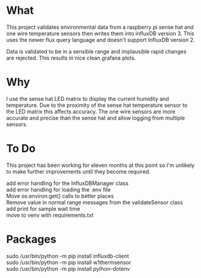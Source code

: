 # What
This project validates environmental data from a raspberry pi sense hat and one wire temperature sensors then writes them into influxDB version 3. This uses the newer flux query language and doesn't support InfluxDB version 2.

Data is validated to be in a sensible range and implausible rapid changes are rejected. This results in nice clean grafana plots.

# Why
I use the sense hat LED matrix to display the current humidity and temperature. Due to the proximity of the sense hat temperature sensor to the LED matrix this affects accuracy. The one wire sensors are more accurate and precise than the sense hat and allow logging from multiple sensors.

# To Do
This project has been working for eleven months at this point so I'm unlikely to make further improvements until they become required.

add error handling for the InfluxDBManager class<br />
add error handling for loading the .env file<br />
Move os.environ.get() calls to better places<br />
Remove value in normal range messages from the validateSensor class<br />
add print for sample wait time<br />
move to venv with requirements.txt<br />

# Packages
sudo /usr/bin/python -m pip install influxdb-client<br />
sudo /usr/bin/python -m pip install w1thermsensor<br />
sudo /usr/bin/python -m pip install python-dotenv<br />
